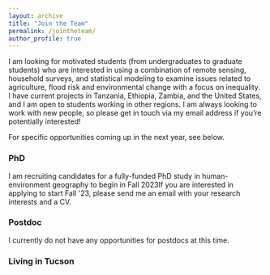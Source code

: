 ```yaml
---
layout: archive
title: "Join the Team"
permalink: /jointheteam/
author_profile: true
---
```


I am looking for motivated students (from undergraduates to graduate students) who are interested in using a combination of remote sensing, household surveys, and statistical modeling to examine issues related to agriculture, flood risk and environmental change with a focus on inequality. I have current projects in Tanzania, Ethiopia, Zambia, and the United States, and I am open to students working in other regions. I am always looking to work with new people, so please get in touch via my email address if you’re potentially interested!

For specific opportunities coming up in the next year, see below. 

### PhD
I am recruiting candidates for a fully-funded PhD study in human-environment geography to begin in Fall 2023If you are interested in applying to start Fall '23, please send me an email with your research interests and a CV.

### Postdoc 
I currently do not have any opportunities for postdocs at this time.


### Living in Tucson
